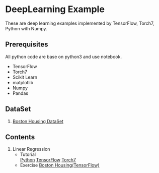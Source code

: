 # DeepLearning Example

These are deep learning examples implemented by TensorFlow, Torch7, Python with Numpy. 


## Prerequisites

All python code are base on python3 and use notebook. 

- TensorFlow
- Torch7
- Scikit Learn
- matplotlib
- Numpy
- Pandas

## DataSet

1. [Boston Housing DataSet](https://archive.ics.uci.edu/ml/datasets/Housing)

## Contents

1. Linear Regression
	- Tutorial		
	[Python](https://github.com/DongjunLee/DeepLearning-Example/blob/master/http://localhost:8888/notebooks/1.Linear_Regression(Python).ipynb)
	[TensorFlow](https://github.com/DongjunLee/DeepLearning-Example/blob/master/1.Tutorial-Linear_Regression(TensorFlow).ipynb) 
	[Torch7](https://github.com/DongjunLee/DeepLearning-Example/blob/master/1.Tutorial-Linear%20Regression(Torch).ipynb)
	- Exercise
	[Boston Housing(TensorFlow)](https://github.com/DongjunLee/DeepLearning-Example/blob/master/1.Exercise-Boston_Housing_Problem(TensorFlow).ipynb)

